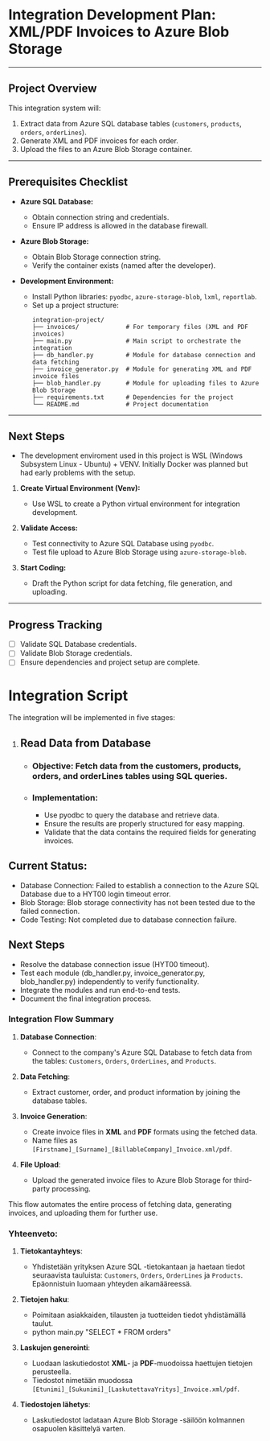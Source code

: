 # Integration Development Plan: XML/PDF Invoices to Azure Blob Storage

---

## Project Overview
This integration system will:
1. Extract data from Azure SQL database tables (`customers`, `products`, `orders`, `orderLines`).
2. Generate XML and PDF invoices for each order.
3. Upload the files to an Azure Blob Storage container.

---

## Prerequisites Checklist
- **Azure SQL Database:**
  - Obtain connection string and credentials.
  - Ensure IP address is allowed in the database firewall.

- **Azure Blob Storage:**
  - Obtain Blob Storage connection string.
  - Verify the container exists (named after the developer).

- **Development Environment:**
  - Install Python libraries: `pyodbc`, `azure-storage-blob`, `lxml`, `reportlab`.
  - Set up a project structure:
    ```
    integration-project/
    ├── invoices/             # For temporary files (XML and PDF invoices)
    ├── main.py               # Main script to orchestrate the integration
    ├── db_handler.py         # Module for database connection and data fetching
    ├── invoice_generator.py  # Module for generating XML and PDF invoice files
    ├── blob_handler.py       # Module for uploading files to Azure Blob Storage
    ├── requirements.txt      # Dependencies for the project
    └── README.md             # Project documentation
    ```

---

## Next Steps

- The development enviroment used in this project is WSL (Windows Subsystem Linux - Ubuntu) + VENV. Initially Docker was planned but had early problems with the setup.

1. **Create Virtual Environment (Venv):**
    - Use WSL to create a Python virtual environment for integration development.

2. **Validate Access:**
   - Test connectivity to Azure SQL Database using `pyodbc`.
   - Test file upload to Azure Blob Storage using `azure-storage-blob`.
   
3. **Start Coding:**
   - Draft the Python script for data fetching, file generation, and uploading.

---

## Progress Tracking
- [ ] Validate SQL Database credentials.
- [ ] Validate Blob Storage credentials.
- [ ] Ensure dependencies and project setup are complete.

# Integration Script

The integration will be implemented in five stages:

1. ## Read Data from Database

    - ### Objective: Fetch data from the customers, products, orders, and orderLines tables using SQL queries.
    - ### Implementation:
        - Use pyodbc to query the database and retrieve data.
        - Ensure the results are properly structured for easy mapping.
        - Validate that the data contains the required fields for generating invoices.

## Current Status:

  - Database Connection: Failed to establish a connection to the Azure SQL Database due to a HYT00 login timeout error.
  - Blob Storage: Blob storage connectivity has not been tested due to the failed connection.
  - Code Testing: Not completed due to database connection failure.

## Next Steps
  - Resolve the database connection issue (HYT00 timeout).
  - Test each module (db_handler.py, invoice_generator.py, blob_handler.py) independently to verify functionality.
  - Integrate the modules and run end-to-end tests.
  - Document the final integration process.

### **Integration Flow Summary**

1. **Database Connection**:
   - Connect to the company's Azure SQL Database to fetch data from the tables: `Customers`, `Orders`, `OrderLines`, and `Products`.

2. **Data Fetching**:
   - Extract customer, order, and product information by joining the database tables.

3. **Invoice Generation**:
   - Create invoice files in **XML** and **PDF** formats using the fetched data.
   - Name files as `[Firstname]_[Surname]_[BillableCompany]_Invoice.xml/pdf`.

4. **File Upload**:
   - Upload the generated invoice files to Azure Blob Storage for third-party processing.

This flow automates the entire process of fetching data, generating invoices, and uploading them for further use.


### Yhteenveto:

1. **Tietokantayhteys**:
   - Yhdistetään yrityksen Azure SQL -tietokantaan ja haetaan tiedot seuraavista tauluista: `Customers`, `Orders`, `OrderLines` ja `Products`. Epäonnistuin luomaan yhteyden aikamääreessä.

2. **Tietojen haku**:
   - Poimitaan asiakkaiden, tilausten ja tuotteiden tiedot yhdistämällä taulut. 
   - python main.py "SELECT * FROM orders"

3. **Laskujen generointi**:
   - Luodaan laskutiedostot **XML**- ja **PDF**-muodoissa haettujen tietojen perusteella.
   - Tiedostot nimetään muodossa `[Etunimi]_[Sukunimi]_[LaskutettavaYritys]_Invoice.xml/pdf`.

4. **Tiedostojen lähetys**:
   - Laskutiedostot ladataan Azure Blob Storage -säilöön kolmannen osapuolen käsittelyä varten.


